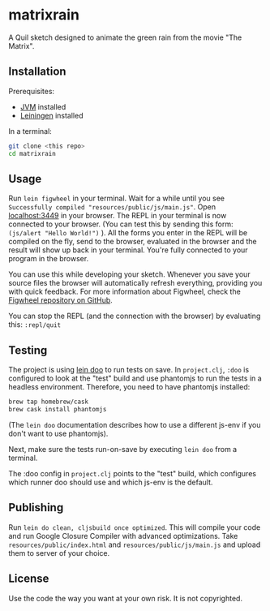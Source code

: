 # matrixrain

A Quil sketch designed to animate the green rain from the movie "The Matrix".

## Installation

Prerequisites:

- [JVM](https://www.oracle.com/technetwork/java/javase/downloads/index.html) installed
- [Leiningen](https://leiningen.org) installed

In a terminal:

``` bash
git clone <this repo>
cd matrixrain
```

## Usage

Run `lein figwheel` in your terminal. Wait for a while until you see
`Successfully compiled "resources/public/js/main.js"`. Open
[localhost:3449](http://localhost:3449) in your browser. The REPL in your
terminal is now connected to your browser. (You can test this by sending this
form: `(js/alert "Hello World!")` ). All the forms you enter in the REPL will be
compiled on the fly, send to the browser, evaluated in the browser and the
result will show up back in your terminal. You're fully connected to your
program in the browser.

You can use this while developing your sketch. Whenever you save your source
files the browser will automatically refresh everything, providing you with
quick feedback. For more information about Figwheel, check the [Figwheel
repository on GitHub](https://github.com/bhauman/lein-figwheel).

You can stop the REPL (and the connection with the browser) by evaluating this:
`:repl/quit`

## Testing

The project is using [lein doo](https://github.com/bensu/doo) to run tests on
save. In `project.clj`, `:doo` is configured to look at the "test" build and use
phantomjs to run the tests in a headless environment. Therefore, you need to
have phantomjs installed:

``` bash
brew tap homebrew/cask
brew cask install phantomjs
```

(The `lein doo` documentation describes how to use a different js-env if you
don't want to use phantomjs).

Next, make sure the tests run-on-save by executing `lein doo` from a terminal.

The :doo config in `project.clj` points to the "test" build, which configures
which runner doo should use and which js-env is the default.

## Publishing

Run `lein do clean, cljsbuild once optimized`.
This will compile your code and run Google Closure Compiler with advanced
optimizations. Take `resources/public/index.html` and
`resources/public/js/main.js` and upload them to server of your choice.

## License

Use the code the way you want at your own risk. It is not copyrighted.

